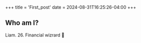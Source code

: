 +++
title = 'First_post'
date = 2024-08-31T16:25:26-04:00
+++

## Who am I?

Liam. 26. Financial wizrard 🔮 
